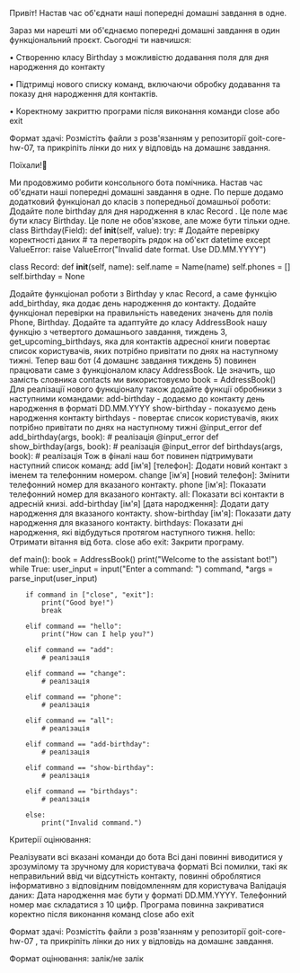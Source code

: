 Привіт!
Настав час об'єднати наші попередні домашні завдання в одне.

Зараз ми нарешті ми об'єднаємо попередні домашні завдання в один функціональний проєкт. Сьогодні ти навчишся:

• Створенню класу Birthday з можливістю додавання поля для дня народження до контакту 

• Підтримці нового списку команд, включаючи обробку додавання та показу дня народження для контактів. 

• Коректному закриттю програми після виконання команди close або exit

Формат здачі: Розмістіть файли з розв'язанням у репозиторії goit-core-hw-07, та прикріпіть лінки до них у відповідь на домашнє завдання.

Поїхали!🚀

Ми продовжимо робити консольного бота помічника. Настав час об'єднати наші попередні домашні завдання в одне.
По перше додамо додатковий функціонал до класів з попередньої домашньої роботи:
Додайте поле birthday для дня народження в клас Record . Це поле має бути класу Birthday. Це поле не обов'язкове, але може бути тільки одне.
class Birthday(Field):
    def __init__(self, value):
        try:
            # Додайте перевірку коректності даних
            # та перетворіть рядок на об'єкт datetime
        except ValueError:
            raise ValueError("Invalid date format. Use DD.MM.YYYY")

class Record:
    def __init__(self, name):
        self.name = Name(name)
        self.phones = []
        self.birthday = None

Додайте функціонал роботи з Birthday у клас Record, а саме функцію add_birthday, яка додає день народження до контакту.
Додайте функціонал перевірки на правильність наведених значень для полів Phone, Birthday.
Додайте та адаптуйте до класу AddressBook нашу функцію з четвертого домашнього завдання, тиждень 3, get_upcoming_birthdays, яка для контактів адресної книги повертає список користувачів, яких потрібно привітати по днях на наступному тижні.
Тепер ваш бот (4 домашнє завдання тиждень 5) повинен працювати саме з функціоналом класу AddressBook. Це значить, що замість словника contacts ми використовуємо book = AddressBook()
Для реалізації нового функціоналу також додайте функції обробники з наступними командами:
add-birthday - додаємо до контакту день народження в форматі DD.MM.YYYY
show-birthday - показуємо день народження контакту
birthdays - повертає список користувачів, яких потрібно привітати по днях на наступному тижні
@input_error
def add_birthday(args, book):
    # реалізація
@input_error
def show_birthday(args, book):
    # реалізація
@input_error
def birthdays(args, book):
    # реалізація
Тож в фіналі наш бот повинен підтримувати наступний список команд:
add [ім'я] [телефон]: Додати новий контакт з іменем та телефонним номером.
change [ім'я] [новий телефон]: Змінити телефонний номер для вказаного контакту.
phone [ім'я]: Показати телефонний номер для вказаного контакту.
all: Показати всі контакти в адресній книзі.
add-birthday [ім'я] [дата народження]: Додати дату народження для вказаного контакту.
show-birthday [ім'я]: Показати дату народження для вказаного контакту.
birthdays: Показати дні народження, які відбудуться протягом наступного тижня.
hello: Отримати вітання від бота.
close або exit: Закрити програму.

def main():
    book = AddressBook()
    print("Welcome to the assistant bot!")
    while True:
        user_input = input("Enter a command: ")
        command, *args = parse_input(user_input)

        if command in ["close", "exit"]:
            print("Good bye!")
            break

        elif command == "hello":
            print("How can I help you?")

        elif command == "add":
            # реалізація

        elif command == "change":
            # реалізація

        elif command == "phone":
            # реалізація

        elif command == "all":
            # реалізація

        elif command == "add-birthday":
            # реалізація

        elif command == "show-birthday":
            # реалізація

        elif command == "birthdays":
            # реалізація

        else:
            print("Invalid command.")

Критерії оцінювання:

Реалізувати всі вказані команди до бота
Всі дані повинні виводитися у зрозумілому та зручному для користувача форматі
Всі помилки, такі як неправильний ввід чи відсутність контакту, повинні оброблятися інформативно з відповідним повідомленням для користувача
Валідація даних:
Дата народження має бути у форматі DD.MM.YYYY.
Телефонний номер має складатися з 10 цифр.
Програма повинна закриватися коректно після виконання команд close або exit

Формат здачі: Розмістіть файли з розв'язанням у репозиторії goit-core-hw-07 , та прикріпіть лінки до них у відповідь на домашнє завдання. 

Формат оцінювання: залік/не залік
